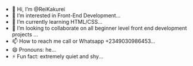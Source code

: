 - 👋 Hi, I’m @ReiKakurei
- 👀 I’m interested in Front-End Development...
- 🌱 I’m currently learning HTML/CSS...
- 💞️ I’m looking to collaborate on all beginner level front end development projects ...
- 📫 How to reach me call or Whatsapp +2349030986453...
- 😄 Pronouns: he...
- ⚡ Fun fact: extremely quiet and shy...

<!---
ReiKakurei/ReiKakurei is a ✨ special ✨ repository because its `README.md` (this file) appears on your GitHub profile.
You can click the Preview link to take a look at your changes.
--->
